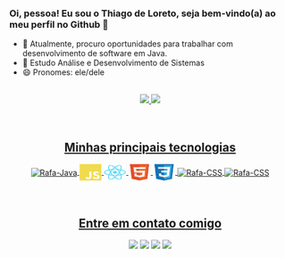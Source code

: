 ### Oi, pessoa! Eu sou o Thiago de Loreto, seja bem-vindo(a) ao meu perfil no Github 👋



- 🔭 Atualmente, procuro oportunidades para trabalhar com desenvolvimento de software em Java.
- 🌱 Estudo Análise e Desenvolvimento de Sistemas 
- 😄 Pronomes: ele/dele


<br>

<div align="center">
  <a href="https://github.com/thiagodeloreto">
  <img height="180em" src="https://github-readme-stats.vercel.app/api?username=thiagodeloreto&show_icons=true&theme=dark&include_all_commits=true&count_private=true"/>
  <img height="180em" src="https://github-readme-stats.vercel.app/api/top-langs/?username=thiagodeloreto&layout=compact&langs_count=7&theme=dark"/>
</div>

<br>

<div align="center"><br>
  <h2>Minhas principais tecnologias</h2>
  <img align="center" alt="Rafa-Java" height="30" width="40" src="https://cdn.worldvectorlogo.com/logos/java.svg">
  <img align="center" alt="Rafa-Js" height="30" width="40" src="https://raw.githubusercontent.com/devicons/devicon/master/icons/javascript/javascript-plain.svg">
  <img align="center" alt="Rafa-React" height="30" width="40" src="https://raw.githubusercontent.com/devicons/devicon/master/icons/react/react-original.svg">
  <img align="center" alt="Rafa-HTML" height="30" width="40" src="https://raw.githubusercontent.com/devicons/devicon/master/icons/html5/html5-original.svg">
  <img align="center" alt="Rafa-CSS" height="30" width="40" src="https://raw.githubusercontent.com/devicons/devicon/master/icons/css3/css3-original.svg">
  <img align="center" alt="Rafa-CSS" height="30" width="40" src="https://cdn.jsdelivr.net/gh/devicons/devicon/icons/bootstrap/bootstrap-plain-wordmark.svg">
    <img align="center" alt="Rafa-CSS" height="30" width="40" src="https://upload.wikimedia.org/wikipedia/commons/c/c3/Python-logo-notext.svg">

</div>

<br>

<div align="center"><br>
  <h2>Entre em contato comigo</h2>
  <a href="https://api.whatsapp.com/send?phone=5551989325591" target="_blank"><img src="https://img.shields.io/badge/WhatsApp-25D366?style=for-the-badge&logo=whatsapp&logoColor=white" target="_blank"></a>
  <a href ="mailto:thiagodeloretotreichel@gmail.com"><img src="https://img.shields.io/badge/-Gmail-%23333?style=for-the-badge&logo=gmail&logoColor=white" target="_blank"></a>
  <a href="https://www.linkedin.com/in/thiago-de-loreto-39136b21a/" target="_blank"><img src="https://img.shields.io/badge/-LinkedIn-%230077B5?style=for-the-badge&logo=linkedin&logoColor=white" target="_blank"></a>
  <a href="https://www.instagram.com/thiagodeloreto/?hl=pt" target="_blank"><img src="https://img.shields.io/badge/-Instagram-%23E4405F?style=for-the-badge&logo=instagram&logoColor=white" target="_blank"></a>
</div>
